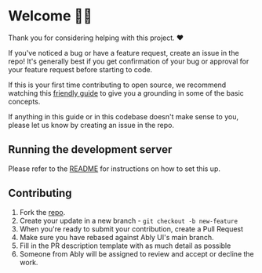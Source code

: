 # Welcome 👋🏽

Thank you for considering helping with this project. ❤️

If you've noticed a bug or have a feature request, create an issue in the repo! It's generally best if you get confirmation of your bug or approval for your feature request before starting to code.

If this is your first time contributing to open source, we recommend watching this [friendly guide](https://egghead.io/talks/git-how-to-make-your-first-open-source-contribution) to give you a grounding in some of the basic concepts.

If anything in this guide or in this codebase doesn't make sense to you, please let us know by creating an issue in the repo.

## Running the development server

Please refer to the [README](./README.md#development) for instructions on how to set this up.

## Contributing

1. Fork the [repo](https://github.com/ably/ably-ui/).
1. Create your update in a new branch - `git checkout -b new-feature`
1. When you're ready to submit your contribution, create a Pull Request
1. Make sure you have rebased against Ably UI's main branch.
1. Fill in the PR description template with as much detail as possible
1. Someone from Ably will be assigned to review and accept or decline the work.
